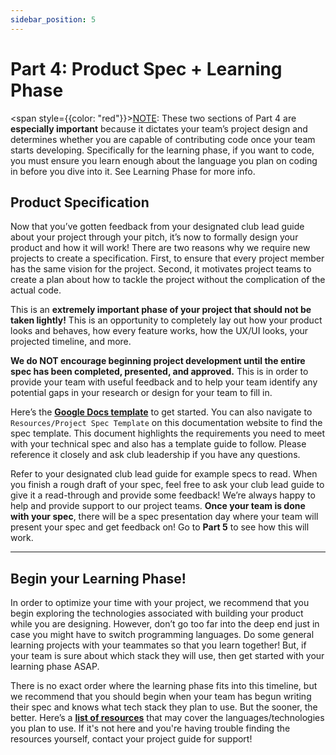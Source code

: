 ```yaml
---
sidebar_position: 5
---
```


# Part 4: Product Spec + Learning Phase

<span style={{color: "red"}}><u>NOTE</u>: These two sections of Part 4 are **especially important** because it dictates your team’s project design and determines whether you are capable of contributing code once your team starts developing. Specifically for the learning phase, if you want to code, you must ensure you learn enough about the language you plan on coding in before you dive into it. See Learning Phase for more info.</span>

## Product Specification

Now that you’ve gotten feedback from your designated club lead guide about your project through your pitch, it’s now to formally design your product and how it will work! There are two reasons why we require new projects to create a specification. First, to ensure that every project member has the same vision for the project. Second, it motivates project teams to create a plan about how to tackle the project without the complication of the actual code.

This is an **extremely important phase of your project that should not be taken lightly!** This is an opportunity to completely lay out how your product looks and behaves, how every feature works, how the UX/UI looks, your projected timeline, and more.

**We do NOT encourage beginning project development until the entire spec has been completed, presented, and approved.** This is in order to provide your team with useful feedback and to help your team identify any potential gaps in your research or design for your team to fill in.

Here’s the **[Google Docs template](https://docs.google.com/document/d/169_JjLg3zMQTc8B1JKHPR8_eggTdrnz-hwBvqkTHm00/edit?usp=sharing)** to get started. You can also navigate to `Resources/Project Spec Template` on this documentation website to find the spec template. This document highlights the requirements you need to meet with your technical spec and also has a template guide to follow. Please reference it closely and ask club leadership if you have any questions.

Refer to your designated club lead guide for example specs to read. When you finish a rough draft of your spec, feel free to ask your club lead guide to give it a read-through and provide some feedback! We’re always happy to help and provide support to our project teams. **Once your team is done with your spec**, there will be a spec presentation day where your team will present your spec and get feedback on! Go to **Part 5** to see how this will work.

---

## Begin your Learning Phase!

In order to optimize your time with your project, we recommend that you begin exploring the technologies associated with building your product while you are designing. However, don’t go too far into the deep end just in case you might have to switch programming languages. Do some general learning projects with your teammates so that you learn together! But, if your team is sure about which stack they will use, then get started with your learning phase ASAP.

There is no exact order where the learning phase fits into this timeline, but we recommend that you should begin when your team has begun writing their spec and knows what tech stack they plan to use. But the sooner, the better. Here’s a **[list of resources](https://docs.google.com/spreadsheets/d/1S7ma9SIpmoV406har6Ur3AlmY-1kOnJNpcQsGjITu3w/edit#gid=0)** that may cover the languages/technologies you plan to use. If it's not here and you're having trouble finding the resources yourself, contact your project guide for support!
